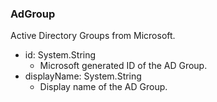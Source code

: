 ### AdGroup
Active Directory Groups from Microsoft.

- id: System.String
  - Microsoft generated ID of the AD Group.
- displayName: System.String
  - Display name of the AD Group.
